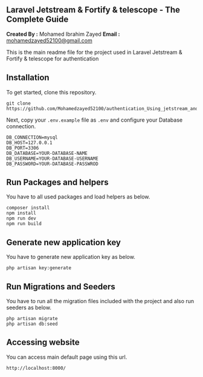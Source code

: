 ## Laravel Jetstream & Fortify & telescope - The Complete Guide

**Created By :** Mohamed Ibrahim Zayed
**Email :** mohamedzayed52100@gmail.com

This is the main readme file for the project used in Laravel Jetstream & Fortify & telescope for authentication

## Installation

To get started, clone this repository.

```
git clone https://github.com/Mohamedzayed52100/authentication_Using_jetstream_and_fortify.git
```

Next, copy your `.env.example` file as `.env` and configure your Database connection.

```
DB_CONNECTION=mysql
DB_HOST=127.0.0.1
DB_PORT=3306
DB_DATABASE=YOUR-DATABASE-NAME
DB_USERNAME=YOUR-DATABASE-USERNAME
DB_PASSWORD=YOUR-DATABASE-PASSWROD
```

## Run Packages and helpers

You have to all used packages and load helpers as below.

```
composer install
npm install
npm run dev
npm run build
```

## Generate new application key

You have to generate new application key as below.

```
php artisan key:generate
```

## Run Migrations and Seeders

You have to run all the migration files included with the project and also run seeders as below.

```
php artisan migrate
php artisan db:seed
```

## Accessing website

You can access main default page using this url.

```
http://localhost:8000/
```
